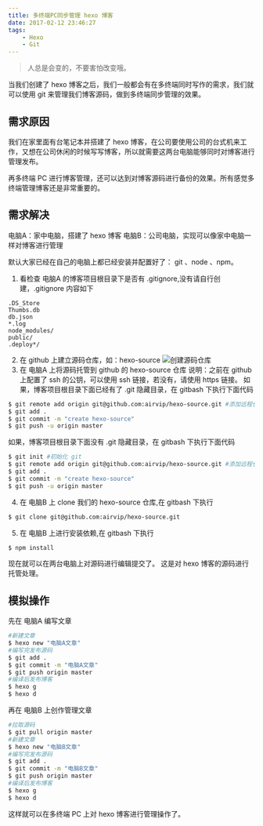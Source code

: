 ```yaml
---
title: 多终端PC同步管理 hexo 博客
date: 2017-02-12 23:46:27
tags:
    - Hexo
    - Git
---
```


> 人总是会变的，不要害怕改变哦。

当我们创建了 hexo 博客之后，我们一般都会有在多终端同时写作的需求，我们就可以使用 git 来管理我们博客源码，做到多终端同步管理的效果。

<!-- more -->

## 需求原因

我们在家里面有台笔记本并搭建了 hexo 博客，在公司要使用公司的台式机来工作，又想在公司休闲的时候写写博客，所以就需要这两台电脑能够同时对博客进行管理发布。

再多终端 PC 进行博客管理，还可以达到对博客源码进行备份的效果。所有感觉多终端管理博客还是非常重要的。

## 需求解决

电脑A：家中电脑，搭建了 hexo 博客
电脑B：公司电脑，实现可以像家中电脑一样对博客进行管理

默认大家已经在自己的电脑上都已经安装并配置好了： git 、node 、npm。 

1. 看检查 电脑A 的博客项目根目录下是否有 .gitignore,没有请自行创建，.gitignore 内容如下
``` 
.DS_Store
Thumbs.db
db.json
*.log
node_modules/
public/
.deploy*/
```
2. 在 github 上建立源码仓库，如：hexo-source
![创建源码仓库](https://s3.ax1x.com/2021/01/13/sNZImT.png)
3. 在 电脑A 上将源码托管到 github 的 hexo-source 仓库
说明：之前在 github 上配置了 ssh 的公钥，可以使用 ssh 链接，若没有，请使用 https 链接。
如果，博客项目根目录下面已经有了 .git 隐藏目录，在 gitbash 下执行下面代码
``` bash
$ git remote add origin git@github.com:airvip/hexo-source.git #添加远程仓库
$ git add .
$ git commit -m "create hexo-source"
$ git push -u origin master
```
  如果，博客项目根目录下面没有 .git 隐藏目录，在 gitbash 下执行下面代码
``` bash
$ git init #初始化 git
$ git remote add origin git@github.com:airvip/hexo-source.git #添加远程仓库
$ git add .
$ git commit -m "create hexo-source"
$ git push -u origin master
```
4. 在 电脑B 上 clone 我们的 hexo-source 仓库,在 gitbash 下执行
``` bash
$ git clone git@github.com:airvip/hexo-source.git
```

5. 在 电脑B 上进行安装依赖,在 gitbash 下执行
``` bash
$ npm install
```

现在就可以在两台电脑上对源码进行编辑提交了。
这是对 hexo 博客的源码进行托管处理。

## 模拟操作

先在 电脑A 编写文章
``` bash
#新建文章
$ hexo new "电脑A文章" 
#编写完发布源码
$ git add .
$ git commit -m "电脑A文章"
$ git push origin master
#编译后发布博客
$ hexo g
$ hexo d
```

再在 电脑B 上创作管理文章

``` bash
#拉取源码
$ git pull origin master
#新建文章
$ hexo new "电脑B文章" 
#编写完发布源码
$ git add .
$ git commit -m "电脑B文章"
$ git push origin master
#编译后发布博客
$ hexo g
$ hexo d
```

这样就可以在多终端 PC 上对 hexo 博客进行管理操作了。





